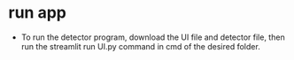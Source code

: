 # run app   
- To run the detector program, download the UI file and detector file, then run the streamlit run UI.py command in cmd of the desired folder.